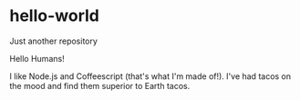 # hello-world
Just another repository

Hello Humans!

I like Node.js and Coffeescript (that's what I'm made of!).
I've had tacos on the mood and find them superior to Earth tacos.
